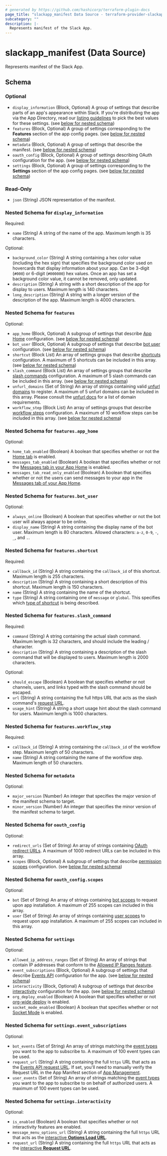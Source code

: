 ```yaml
---
# generated by https://github.com/hashicorp/terraform-plugin-docs
page_title: "slackapp_manifest Data Source - terraform-provider-slackapp"
subcategory: ""
description: |-
  Represents manifest of the Slack App.
---
```


# slackapp_manifest (Data Source)

Represents manifest of the Slack App.



<!-- schema generated by tfplugindocs -->
## Schema

### Optional

- `display_information` (Block, Optional) A group of settings that describe parts of an app's appearance within Slack. If you're distributing the app via the App Directory, read our [listing guidelines](https://api.slack.com/start/distributing/guidelines#listing) to pick the best values for these settings. (see [below for nested schema](#nestedblock--display_information))
- `features` (Block, Optional) A group of settings corresponding to the **Features** section of the app config pages. (see [below for nested schema](#nestedblock--features))
- `metadata` (Block, Optional) A group of settings that describe the manifest. (see [below for nested schema](#nestedblock--metadata))
- `oauth_config` (Block, Optional) A group of settings describing OAuth configuration for the app. (see [below for nested schema](#nestedblock--oauth_config))
- `settings` (Block, Optional) A group of settings corresponding to the **Settings** section of the app config pages. (see [below for nested schema](#nestedblock--settings))

### Read-Only

- `json` (String) JSON representation of the manifest.

<a id="nestedblock--display_information"></a>
### Nested Schema for `display_information`

Required:

- `name` (String) A string of the name of the app. Maximum length is 35 characters.

Optional:

- `background_color` (String) A string containing a hex color value (including the hex sign) that specifies the background color used on hovercards that display information about your app. Can be 3-digit (`#000`) or 6-digit (`#000000`) hex values. Once an app has set a background color value, it cannot be removed, only updated.
- `description` (String) A string with a short description of the app for display to users. Maximum length is 140 characters.
- `long_description` (String) A string with a longer version of the description of the app. Maximum length is 4000 characters.


<a id="nestedblock--features"></a>
### Nested Schema for `features`

Optional:

- `app_home` (Block, Optional) A subgroup of settings that describe [App Home](https://api.slack.com/surfaces/tabs) configuration. (see [below for nested schema](#nestedblock--features--app_home))
- `bot_user` (Block, Optional) A subgroup of settings that describe [bot user](https://api.slack.com/bot-users) configuration. (see [below for nested schema](#nestedblock--features--bot_user))
- `shortcut` (Block List) An array of settings groups that describe [shortcuts](https://api.slack.com/interactivity/shortcuts) configuration. A maximum of 5 shortcuts can be included in this array. (see [below for nested schema](#nestedblock--features--shortcut))
- `slash_command` (Block List) An array of settings groups that describe [slash commands](https://api.slack.com/interactivity/slash-commands) configuration. A maximum of 5 slash commands can be included in this array. (see [below for nested schema](#nestedblock--features--slash_command))
- `unfurl_domains` (Set of String) An array of strings containing valid [unfurl domains](https://api.slack.com/reference/messaging/link-unfurling#configuring_domains) to register. A maximum of 5 unfurl domains can be included in this array. Please consult the [unfurl docs](https://api.slack.com/reference/messaging/link-unfurling#configuring_domains) for a list of domain requirements.
- `workflow_step` (Block List) An array of settings groups that describe [workflow steps](https://api.slack.com/workflows/steps) configuration. A maximum of 10 workflow steps can be included in this array. (see [below for nested schema](#nestedblock--features--workflow_step))

<a id="nestedblock--features--app_home"></a>
### Nested Schema for `features.app_home`

Optional:

- `home_tab_enabled` (Boolean) A boolean that specifies whether or not the [Home tab](https://api.slack.com/surfaces/tabs) is enabled.
- `messages_tab_enabled` (Boolean) A boolean that specifies whether or not the [Messages tab in your App Home](https://api.slack.com/surfaces/tabs) is enabled.
- `messages_tab_read_only_enabled` (Boolean) A boolean that specifies whether or not the users can send messages to your app in the [Messages tab of your App Home](https://api.slack.com/surfaces/tabs).


<a id="nestedblock--features--bot_user"></a>
### Nested Schema for `features.bot_user`

Optional:

- `always_online` (Boolean) A boolean that specifies whether or not the bot user will always appear to be online.
- `display_name` (String) A string containing the display name of the bot user. Maximum length is 80 characters. Allowed characters: `a-z`, `0-9`, `-`, `_`, and `.`.


<a id="nestedblock--features--shortcut"></a>
### Nested Schema for `features.shortcut`

Required:

- `callback_id` (String) A string containing the `callback_id` of this shortcut. Maximum length is 255 characters.
- `description` (String) A string containing a short description of this shortcut. Maximum length is 150 characters.
- `name` (String) A string containing the name of the shortcut.
- `type` (String) A string containing one of `message` or `global`. This specifies which [type of shortcut](https://api.slack.com/interactivity/shortcuts) is being described.


<a id="nestedblock--features--slash_command"></a>
### Nested Schema for `features.slash_command`

Required:

- `command` (String) A string containing the actual slash command. Maximum length is 32 characters, and should include the leading / character.
- `description` (String) A string containing a description of the slash command that will be displayed to users. Maximum length is 2000 characters.

Optional:

- `should_escape` (Boolean) A boolean that specifies whether or not channels, users, and links typed with the slash command should be escaped.
- `url` (String) A string containing the full https URL that acts as the slash command's [request URL](https://api.slack.com/interactivity/slash-commands#creating_commands).
- `usage_hint` (String) A string a short usage hint about the slash command for users. Maximum length is 1000 characters.


<a id="nestedblock--features--workflow_step"></a>
### Nested Schema for `features.workflow_step`

Required:

- `callback_id` (String) A string containing the `callback_id` of the workflow step. Maximum length of 50 characters.
- `name` (String) A string containing the name of the workflow step. Maximum length of 50 characters.



<a id="nestedblock--metadata"></a>
### Nested Schema for `metadata`

Optional:

- `major_version` (Number) An integer that specifies the major version of the manifest schema to target.
- `minor_version` (Number) An integer that specifies the minor version of the manifest schema to target.


<a id="nestedblock--oauth_config"></a>
### Nested Schema for `oauth_config`

Optional:

- `redirect_urls` (Set of String) An array of strings containing [OAuth redirect URLs](https://api.slack.com/authentication/oauth-v2#asking). A maximum of 1000 redirect URLs can be included in this array.
- `scopes` (Block, Optional) A subgroup of settings that describe [permission scopes](https://api.slack.com/scopes) configuration. (see [below for nested schema](#nestedblock--oauth_config--scopes))

<a id="nestedblock--oauth_config--scopes"></a>
### Nested Schema for `oauth_config.scopes`

Optional:

- `bot` (Set of String) An array of strings containing [bot scopes](https://api.slack.com/scopes) to request upon app installation. A maximum of 255 scopes can included in this array.
- `user` (Set of String) An array of strings containing [user scopes](https://api.slack.com/scopes) to request upon app installation. A maximum of 255 scopes can included in this array.



<a id="nestedblock--settings"></a>
### Nested Schema for `settings`

Optional:

- `allowed_ip_address_ranges` (Set of String) An array of strings that contain IP addresses that conform to the [Allowed IP Ranges feature](https://api.slack.com/authentication/best-practices#ip_allowlisting).
- `event_subscriptions` (Block, Optional) A subgroup of settings that describe [Events API](https://api.slack.com/events-api) configuration for the app. (see [below for nested schema](#nestedblock--settings--event_subscriptions))
- `interactivity` (Block, Optional) A subgroup of settings that describe [interactivity](https://api.slack.com/interactivity) configuration for the app. (see [below for nested schema](#nestedblock--settings--interactivity))
- `org_deploy_enabled` (Boolean) A boolean that specifies whether or not [org-wide deploy](https://api.slack.com/enterprise/apps) is enabled.
- `socket_mode_enabled` (Boolean) A boolean that specifies whether or not [Socket Mode](https://api.slack.com/apis/connections/socket) is enabled.

<a id="nestedblock--settings--event_subscriptions"></a>
### Nested Schema for `settings.event_subscriptions`

Optional:

- `bot_events` (Set of String) An array of strings matching the [event types](https://api.slack.com/events) you want to the app to subscribe to. A maximum of 100 event types can be used.
- `request_url` (String) A string containing the full `https` URL that acts as the [Events API request URL](https://api.slack.com/events-api#the-events-api__subscribing-to-event-types__events-api-request-urls). If set, you'll need to manually verify the Request URL in the App Manifest section of [App Management](https://app.slack.com/app-settings).
- `user_events` (Set of String) An array of strings matching the [event types](https://api.slack.com/events) you want to the app to subscribe to on behalf of authorized users. A maximum of 100 event types can be used.


<a id="nestedblock--settings--interactivity"></a>
### Nested Schema for `settings.interactivity`

Optional:

- `is_enabled` (Boolean) A boolean that specifies whether or not interactivity features are enabled.
- `message_menu_options_url` (String) A string containing the full `https` URL that acts as the [interactive **Options Load URL**](https://api.slack.com/interactivity/handling#setup).
- `request_url` (String) A string containing the full `https` URL that acts as the [interactive **Request URL**](https://api.slack.com/interactivity/handling#setup).
